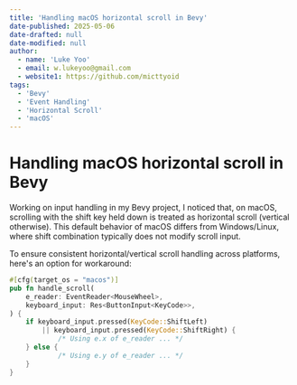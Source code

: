 ```yaml
---
title: 'Handling macOS horizontal scroll in Bevy'
date-published: 2025-05-06
date-drafted: null
date-modified: null
author:
  - name: 'Luke Yoo'
  - email: w.lukeyoo@gmail.com
  - website1: https://github.com/micttyoid
tags:
  - 'Bevy'
  - 'Event Handling'
  - 'Horizontal Scroll'
  - 'macOS'
---
```


# Handling macOS horizontal scroll in Bevy

Working on input handling in my Bevy project, I noticed that, on macOS,
scrolling with the shift key held down is treated as horizontal scroll
(vertical otherwise). This default behavior of macOS differs from
Windows/Linux, where shift combination typically does not modify scroll input.

To ensure consistent horizontal/vertical scroll handling across platforms,
here's an option for workaround:

```rust
#[cfg(target_os = "macos")]
pub fn handle_scroll(
    e_reader: EventReader<MouseWheel>,
    keyboard_input: Res<ButtonInput<KeyCode>>,
) {
    if keyboard_input.pressed(KeyCode::ShiftLeft)
        || keyboard_input.pressed(KeyCode::ShiftRight) {
            /* Using e.x of e_reader ... */
    } else {
            /* Using e.y of e_reader ... */
    }
}
```